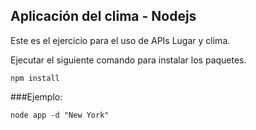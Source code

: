 
## Aplicación del clima - Nodejs

Este es el ejercicio para el uso de APIs Lugar y clima.

Ejecutar el siguiente comando para instalar los paquetes.


```
npm install
```

###Ejemplo:

```
node app -d "New York"
```